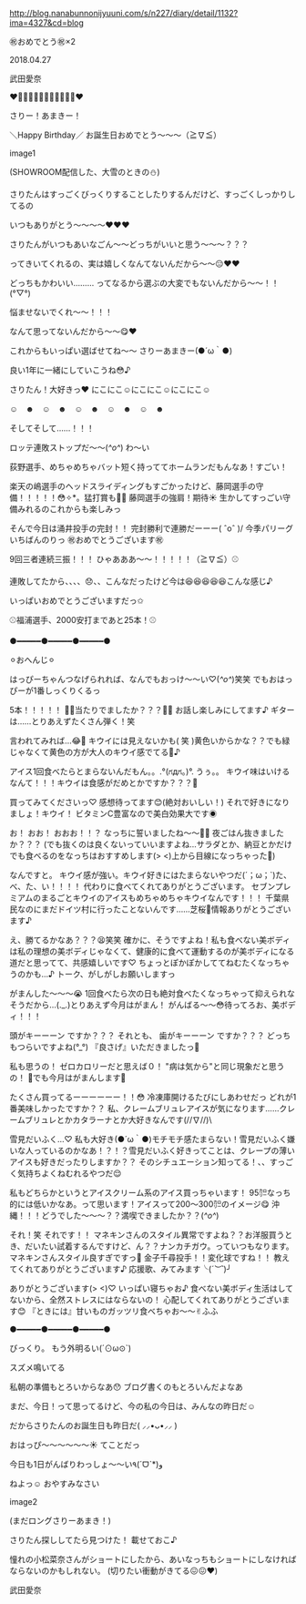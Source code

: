http://blog.nanabunnonijyuuni.com/s/n227/diary/detail/1132?ima=4327&cd=blog




㊗️おめでとう㊗️×2

2018.04.27

武田愛奈



❤️🎉🎉🎉🎉🎉🎉🎉🎉🎉🎉🎉❤️


さりー！あまきー！

＼Happy Birthday／
お誕生日おめでとう〜〜〜（≧∇≦）

image1


(SHOWROOM配信した、大雪のときの⛄️)


さりたんはすっごくびっくりすることしたりするんだけど、すっごくしっかりしてるの

いつもありがとう〜〜〜〜❤️❤️❤️







さりたんがいつもあいなごん〜〜どっちがいいと思う〜〜〜？？？

ってきいてくれるの、実は嬉しくなんてないんだから〜〜😑❤️❤️




どっちもかわいい………
ってなるから選ぶの大変でもないんだから〜〜！！(°▽°)










悩ませないでくれ〜〜！！！



なんて思ってないんだから〜〜😋❤️










これからもいっぱい選ばせてね〜〜
さりーあまきー(●´ω｀●)

良い1年に一緒にしていこうね😳♪



さりたん！大好きっ❤
にこにこ☺︎にこにこ☺︎にこにこ☺︎

☺︎　☻︎　☺︎　☻︎　☺︎　☻︎　☺︎　☻︎　☺︎　☻︎










そしてそして……！！！






ロッテ連敗ストップだ〜〜(*^o^*)
わ〜い


荻野選手、めちゃめちゃバット短く持っててホームランだもんなあ！すごい！

楽天の嶋選手のヘッドスライディングもすごかったけど、藤岡選手の守備！！！！！😳✧︎*。猛打賞も👏🏻
藤岡選手の強肩！期待☀️
生かしてすっごい守備みれるのこれからも楽しみっ





そんで今日は涌井投手の完封！！
完封勝利で連勝だーーー\( ˆoˆ )/
今季パリーグいちばんのりっ
㊗️おめでとうございます㊗️


9回三者連続三振！！！
ひゃあああ〜〜！！！！！（≧∇≦）⚾️






連敗してたから、、、、😞、、こんなだったけど今は😆😆😆😆😆こんな感じ♪






いっぱいおめでとうございますだっ✩︎














⚾️福浦選手、2000安打まであと25本！⚾️











●︎━︎━︎━︎━︎━︎●︎━︎━︎━︎━︎━︎●︎━︎━︎━︎━︎━︎●︎



⚪︎おへんじ⚪︎


はっぴーちゃんつなげられれば、なんでもおっけ〜〜い♡(*^o^*)笑笑
でもおはっぴーが1番しっくりくるっ


5本！！！！！
🎯🎯当たりでましたか？？？🎯🎯
お話し楽しみにしてます♪
ギターは……とりあえずたくさん弾く！笑


言われてみれば…😂🍌
キウイには見えないかも( 笑 )黄色いからかな？？でも緑じゃなくて黄色の方が大人のキウイ感でてる🥝♪


アイス1回食べたらとまらないんだもん。。.°(ಗдಗ。)°. うぅ。。
キウイ味はいけるなんて！！！キウイは食感がだめとかですか？？？🤔


買ってみてくださいっ♡
感想待ってます😊(絶対おいしい！)
それで好きになりましょ！キウイ！
ビタミンC豊富なので美白効果大です◉


お！
おお！
おおお！！？
なっちに誓いましたね〜〜🤗🍀
夜ごはん抜きましたか？？？
(でも抜くのは良くないっていいますよね…サラダとか、納豆とかだけでも食べるのをなっちはおすすめします(> <)上から目線になっちゃった🙏)


なんですと。
キウイ感が強い。キウイ好きにはたまらないやつだ(´；ω；`)た、べ、た、い！！！！
代わりに食べてくれてありがとうございます。
セブンプレミアムのまるごとキウイのアイスもめちゃめちゃキウイなんです！！！
千葉県民なのにまだドイツ村に行ったことないんです……芝桜🌸情報ありがとうございます♪


え、勝てるかなあ？？？😫笑笑
確かに、そうですよね！私も食べない美ボディは私の理想の美ボディじゃなくて、健康的に食べて運動するのが美ボディになる道だと思ってて、共感嬉しいです♡
ちょっとぽかぽかしててねむたくなっちゃうのかも…♪ トーク、がしがしお願いしますっ


がまんした〜〜〜😭
1回食べたら次の日も絶対食べたくなっちゃって抑えられなそうだから…(._.)とりあえず今月はがまん！
がんばる〜〜😳待ってろお、美ボディ！！！


頭がキーーーン ですか？？？
それとも、
歯がキーーーン ですか？？？
どっちもつらいですよね(°_°)
『良さげ』いただきましたっ🎀


私も思うの！
ゼロカロリーだと思えば０！
"病は気から"と同じ現象だと思うの！
🥝でも今月はがまんします🥝


たくさん買ってるーーーーーー！！😳
冷凍庫開けるたびにしあわせだっ
どれが1番美味しかったですか？？
私、クレームブリュレアイスが気になります……クレームブリュレとかカタラーナとか大好きなんです\(//∇//)\


雪見だいふく…♡
私も大好き(●´ω｀●)モチモチ感たまらない！雪見だいふく嫌いな人っているのかなあ！？！？雪見だいふく好きってことは、クレープの薄いアイスも好きだったりしますか？？
そのシチュエーション知ってる！、、すっごく気持ちよくねむれるやつだ😌


私もどちらかというとアイスクリーム系のアイス買っちゃいます！
95㌍なっち的には低いかなあ。って思います！アイスって200〜300㌍のイメージ😋
沖縄！！！どうでした〜〜〜？？満喫できましたか？？(*^o^*)


それ！笑 それです！！
マネキンさんのスタイル異常ですよね？？お洋服買うとき、だいたい試着するんですけど、ん？？ナンカチガウ。っていつもなります。マネキンさんスタイル良すぎですっ🙁
金子千尋投手！！変化球ですね！！
教えてくれてありがとうございます♪
応援歌、みてみます╰(*´︶`*)╯


ありがとうございます(> <)♡
いっぱい寝ちゃお♪
食べない美ボディ生活はしてないから、全然ストレスにはならないの！
心配してくれてありがとうございます😊
『ときには』甘いものガッツリ食べちゃお〜〜✌︎ふふ



●︎━︎━︎━︎━︎━︎●︎━︎━︎━︎━︎━︎●︎━︎━︎━︎━︎━︎●︎







びっくり。
もう外明るい(´⊙ω⊙`)





スズメ鳴いてる





私朝の準備もとろいからなあ😯
ブログ書くのもとろいんだよなあ

まだ、今日！って思ってるけど、今の私の今日は、みんなの昨日だ☺️





だからさりたんのお誕生日も昨日だ( ⸝⸝•ᴗ•⸝⸝ )














おはっぴ〜〜〜〜〜〜☀️
てことだっ

今日も1日がんばりわっしょ〜〜い٩(ˊᗜˋ*)و











ねよっ☺️
おやすみなさい

image2

(まだロングさりーあまき！)


さりたん探ししてたら見つけた！
載せておこ♪









憧れの小松菜奈さんがショートにしたから、あいなっちもショートにしなければならないのかもしれない。
(切りたい衝動がきてる😖😖❤️)


武田愛奈 